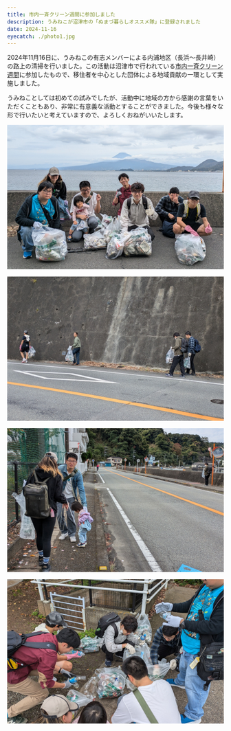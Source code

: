 ```yaml
---
title: 市内一斉クリーン週間に参加しました
description: うみねこが沼津市の「ぬまづ暮らしオススメ隊」に登録されました
date: 2024-11-16
eyecatch: ./photo1.jpg
---
```


2024年11月16日に、うみねこの有志メンバーによる内浦地区（長浜〜長井崎）の路上の清掃を行いました。この活動は沼津市で行われている[市内一斉クリーン週間](https://city.numazu.shizuoka.jp/kurashi/sumai/gomi/cleanweek/index.htm)に参加したもので、移住者を中心とした団体による地域貢献の一環として実施しました。

うみねことしては初めての試みでしたが、活動中に地域の方から感謝の言葉をいただくこともあり、非常に有意義な活動とすることができました。今後も様々な形で行いたいと考えていますので、よろしくおねがいいたします。

![](./photo1.jpg)

![](./photo2.jpg)

![](./photo3.jpg)

![](./photo4.jpg)
